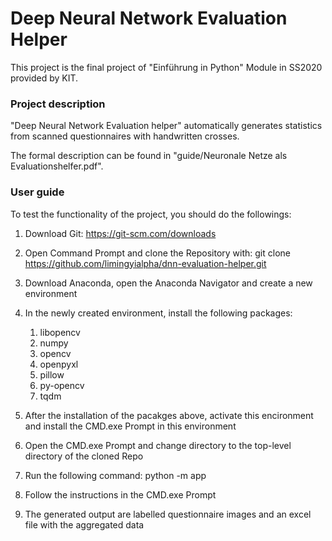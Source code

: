 # Deep Neural Network Evaluation Helper
This project is the final project of "Einführung in Python" Module in SS2020 provided by KIT.

### Project description
"Deep Neural Network Evaluation helper" automatically generates statistics from scanned questionnaires with handwritten crosses.

The formal description can be found in "guide/Neuronale Netze als Evaluationshelfer.pdf".


### User guide
To test the functionality of the project, you should do the followings:
1. Download Git: https://git-scm.com/downloads
2. Open Command Prompt and clone the Repository with: git clone https://github.com/limingyialpha/dnn-evaluation-helper.git
3. Download Anaconda, open the Anaconda Navigator and create a new environment
4. In the newly created environment, install the following packages:

    1. libopencv
    2. numpy
    3. opencv
    4. openpyxl
    5. pillow
    6. py-opencv
    7. tqdm
    
5. After the installation of the pacakges above, activate this encironment and install the CMD.exe Prompt in this environment
6. Open the CMD.exe Prompt and change directory to the top-level directory of the cloned Repo
7. Run the following command: python -m app
8. Follow the instructions in the  CMD.exe Prompt
9. The generated output are labelled questionnaire images and an excel file with the aggregated data
